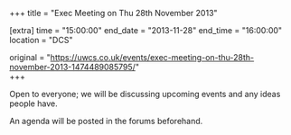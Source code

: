 +++
title = "Exec Meeting on Thu 28th November 2013"

[extra]
time = "15:00:00"
end_date = "2013-11-28"
end_time = "16:00:00"
location = "DCS"

original = "https://uwcs.co.uk/events/exec-meeting-on-thu-28th-november-2013-1474489085795/"    
+++

Open to everyone; we will be discussing upcoming events and any ideas people have.

An agenda will be posted in the forums beforehand.

